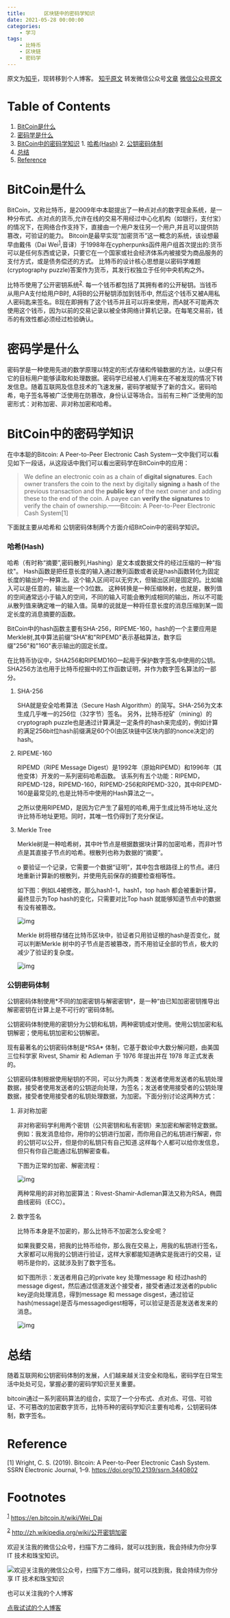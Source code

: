```yaml
---
title:      区块链中的密码学知识
date: 2021-05-28 00:00:00
categories:
    - 学习
tags:
    - 比特币
    - 区块链
    - 密码学
---
```


原文为[知乎](https://zhuanlan.zhihu.com/p/304725930)，现转移到个人博客。
<a href="https://zhuanlan.zhihu.com/p/304725930" target="_blank" class="LinkCard">知乎原文</a>
转发微信公众号[文章](https://mp.weixin.qq.com/s/NkAWmPokc86Jc6nWtz4-yA)
<a href="https://mp.weixin.qq.com/s/NkAWmPokc86Jc6nWtz4-yA" target="_blank" class="LinkCard">微信公众号原文</a>

# Table of Contents

1.  [BitCoin是什么](#org63a3294)
2.  [密码学是什么](#org1839db4)
3.  [BitCoin中的密码学知识](#org44c3a48)
        1.  [哈希(Hash)](#org87067ef)
            2.  [公钥密码体制](#orgb205e36)
4.  [总结](#org60092e2)
5.  [Reference](#orga6c2764)



<a id="org63a3294"></a>

# BitCoin是什么

BitCoin，又称比特币，是2009年中本聪提出了一种点对点的数字现金系统，是一种分布式、点对点的货币,允许在线的交易不用经过中心化机构（如银行，支付宝）的情况下，在网络合作支持下，直接由一个用户发往另一个用户,并且可以提供防篡改，可验证的能力。
Bitcoin是最早实现“加密货币”这一概念的系统，该设想最早由戴伟（Dai Wei<sup><a id="fnr.1" class="footref" href="#fn.1">1</a></sup>,音译）于1998年在cypherpunks函件用户组首次提出的:货币可以是任何东西或记录，只要它在一个国家或社会经济体系内被接受为商品服务的支付方式，或是债务偿还的方式。
比特币的设计核心思想是以密码学难题(cryptography puzzle)答案作为货币，其发行权独立于任何中央机构之外。

比特币使用了公开密钥系统<sup><a id="fnr.2" class="footref" href="#fn.2">2</a></sup>. 每一个钱币都包括了其拥有者的公开秘钥。当钱币从用户A支付给用户B时, A将B的公开秘钥添加到钱币中, 然后这个钱币又被A用私人密码匙来签名。B现在即拥有了这个钱币并且可以将来使用，而A就不可能再次使用这个钱币，因为以前的交易记录以被全体网络计算机记录。在每笔交易前，钱币的有效性都必须经过检验确认。


<a id="org1839db4"></a>

# 密码学是什么

密码学是一种使用先进的数学原理以特定的形式存储和传输数据的方法，以便只有它的目标用户能够读取和处理数据。密码学已经被人们用来在不被发现的情况下转发信息。随着互联网及信息技术的飞速发展，密码学被赋予了新的含义。密码哈希，电子签名等被广泛使用在防篡改，身份认证等场合。当前有三种广泛使用的加密形式：对称加密、非对称加密和哈希。


<a id="org44c3a48"></a>

# BitCoin中的密码学知识

在中本聪的Bitcoin: A Peer-to-Peer Electronic Cash System一文中我们可以看见如下一段话，从这段话中我们可以看出密码学在BitCoin中的应用：

> We define an electronic coin as a chain of ****digital signatures****. Each owner transfers the coin to the next by digitally ****signing**** a ****hash**** of the previous transaction and the ****public key**** of the next owner and adding these to the end of the coin. A payee can ****verify the signatures**** to verify the chain of ownership.——Bitcoin: A Peer-to-Peer Electronic Cash System[1]

下面就主要从哈希和 公钥密码体制两个方面介绍BitCoin中的密码学知识。


<a id="org87067ef"></a>

### 哈希(Hash)

哈希（有时称“摘要”,密码散列,Hashing）是文本或数据文件的经过压缩的一种"指纹"。 Hash函数是把任意长度的输入通过散列函数或者说是hash函数转化为固定长度的输出的一种算法。这个输入区间可以无穷大，但输出区间是固定的。比如输入可以是任意的，输出是一个3位数。
这种转换是一种压缩映射，也就是，散列值的空间通常远小于输入的空间，不同的输入可能会散列成相同的输出，所以不可能从散列值来确定唯一的输入值。简单的说就是一种将任意长度的消息压缩到某一固定长度的消息摘要的函数。

BitCoin中的hash函数主要有SHA-256，RIPEME-160，hash的一个主要应用是Merkle树,其中算法前缀“SHA”和"RIPEMD"表示基础算法，数字后缀"256"和"160"表示输出的固定长度。 

在比特币协议中，SHA256和RIPEMD160一起用于保护数字签名中使用的公钥。SHA256方法也用于比特币挖掘中的工作函数证明，并作为数字签名算法的一部分。

1.  SHA-256

    SHA就是安全哈希算法（Secure Hash Algorithm）的简写。SHA-256为文本生成几乎唯一的256位（32字节）签名。
    另外，比特币挖矿（mining）的cryptograph puzzle也是通过计算满足一定条件的hash来完成的，例如计算的满足256bit位hash前缀满足60个0(由区块链中区块内部的nonce决定)的hash。

2.  RIPEME-160

    RIPEMD（RIPE Message Digest）是1992年（原始RIPEMD）和1996年（其他变体）开发的一系列密码哈希函数。 该系列有五个功能：RIPEMD，RIPEMD-128，RIPEMD-160，RIPEMD-256和RIPEMD-320，其中RIPEMD-160是最常见的,也是比特币中使用的Hash算法之一。
    
    之所以使用RIPEMD，是因为它产生了最短的哈希,用于生成比特币地址,这允许比特币地址更短。同时，其唯一性仍得到了充分保证。 

3.  Merkle Tree

    Merkle树是一种哈希树，其中叶节点是根据数据块计算的加密哈希，而非叶节点是其直接子节点的哈希。根散列也称为数据的“摘要”。
    
    o
    要验证一个记录，它需要一个数据“证明”，其中包含根路径上的节点。递归地重新计算新的根散列，并使用先前保存的摘要检查相等性。
    
    如下图：例如L4被修改，那么hash1-1，hash1，top hash 都会被重新计算，最终显示为Top hash的变化，只需要对比Top hash 就能够知道节点中的数据有没有被篡改。
    
    ![img](Hash_Tree.jpg "Merkle树")
    
    Merkle 树将根存储在比特币区块中，验证者只用验证根的hash是否变化，就可以判断Merkle 树中的子节点是否被篡改，而不用验证全部的节点，极大的减少了验证的复杂度。
    
    ![img](Merkle-Tree-representation-of-a-Block.png "Merkle树表示")


<a id="orgb205e36"></a>

### 公钥密码体制

公钥密码体制使用\*不同的加密密钥与解密密钥\*，是一种“由已知加密密钥推导出解密密钥在计算上是不可行的”密码体制。

公钥密码体制使用的密钥分为公钥和私钥，两种密钥成对使用。使用公钥加密和私钥解密；使用私钥加密和公钥解密。

现有最著名的公钥密码体制是\*RSA\* 体制，它基于数论中大数分解问题，由美国三位科学家 Rivest, Shamir 和 Adleman 于 1976 年提出并在 1978 年正式发表的。

公钥密码体制根据使用秘钥的不同，可以分为两类：发送者使用发送者的私钥处理数据，接受者使用发送者的公钥逆向处理，为签名；发送者使用接受者的公钥处理数据，接受者使用接受者的私钥处理数据，为加密。下面分别讨论这两种方式：

1.  非对称加密

    非对称密码学利用两个密钥（公共密钥和私有密钥）来加密和解密特定数据。例如：我发消息给你，用你的公钥进行加密，而你用自己的私钥进行解密，你的公钥可以公开，但是你的私钥只有自己知道.这样每个人都可以给你发信息，但只有你自己能通过私钥解密查看。
    
    下图为正常的加密、解密流程：
    
    ![img](68637037-67713000-0538-11ea-85c9-177b3b26aa5a.png "密码体制及应用")
    
    两种常用的非对称加密算法：Rivest-Shamir-Adleman算法又称为RSA，椭圆曲线密码（ECC）。

2.  数字签名

    比特币本身是不加密的，那么比特币不加密怎么安全呢？
    
    如果我要交易，把我的比特币给你，那么我在交易上，用我的私钥进行签名，大家都可以用我的公钥进行验证，这样大家都能知道确实是我进行的交易，证明币是你的，这就涉及到了数字签名。
    
    如下图所示：发送者用自己的private key 处理message 和 经过hash的message digest，然后通过信道发送个接受者，接受者通过发送者的public key逆向处理消息，得到message 和 message disgest，通过验证hash(message)是否与messagedigest相等，可以验证是否是发送者发来的消息。
    
    ![img](image002.jpg "数字签名")


<a id="org60092e2"></a>

# 总结

随着互联网和公钥密码体制的发展，人们越来越关注安全和隐私，密码学在日常生活中处处可见，掌握必要的密码学知识至关重要。

bitcoin通过一系列密码算法的组合，实现了一个分布式、点对点、可信、可验证、不可篡改的加密数字货币，比特币种的密码学知识主要有哈希，公钥密码体制，数字签名。


<a id="orga6c2764"></a>

# Reference

[1] Wright, C. S. (2019). Bitcoin: A Peer-to-Peer Electronic Cash System. SSRN Electronic Journal, 1–9. <https://doi.org/10.2139/ssrn.3440802>


# Footnotes

<sup><a id="fn.1" href="#fnr.1">1</a></sup> <https://en.bitcoin.it/wiki/Wei_Dai>

<sup><a id="fn.2" href="#fnr.2">2</a></sup> <http://zh.wikipedia.org/wiki/公开密钥加密>

欢迎关注我的微信公众号，扫描下方二维码，就可以找到我，我会持续为你分享 IT 技术和珠宝知识。

![欢迎关注我的微信公众号，扫描下方二维码，就可以找到我，我会持续为你分享 IT 技术和珠宝知识](https://pic1.zhimg.com/80/v2-8ff04a9934840c3c552ed41497bc4748_720w.jpg)

也可以关注我的个人博客

[点我试试的个人博客](https://dianwoshishi.github.io/)

